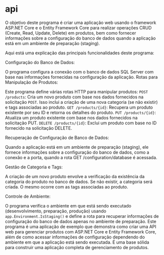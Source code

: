 # api

O objetivo deste programa é criar uma aplicação web usando o framework ASP.NET Core e o Entity Framework Core para realizar operações CRUD (Create, Read, Update, Delete) em produtos, bem como fornecer informações sobre a configuração do banco de dados quando a aplicação está em um ambiente de preparação (staging).

Aqui está uma explicação das principais funcionalidades deste programa:

Configuração do Banco de Dados:

O programa configura a conexão com o banco de dados SQL Server com base nas informações fornecidas na configuração da aplicação.
Rotas para Manipulação de Produtos:

Este programa define várias rotas HTTP para manipular produtos:
`POST /products`: Cria um novo produto com base nos dados fornecidos na solicitação `POST`. Isso inclui a criação de uma nova categoria (se não existir) e tags associadas ao produto.
`GET /products/{id}`: Recupera um produto existente por seu ID e retorna os detalhes do produto.
`PUT /products/{id}`: Atualiza um produto existente com base nos dados fornecidos na solicitação PUT.
`DELETE /products/{id}`: Exclui um produto com base no ID fornecido na solicitação DELETE.

Recuperação de Configuração de Banco de Dados:

Quando a aplicação está em um ambiente de preparação (staging), ele fornece informações sobre a configuração do banco de dados, como a conexão e a porta, quando a rota GET /configuration/database é acessada.

Gestão de Categoria e Tags:

A criação de um novo produto envolve a verificação da existência da categoria do produto no banco de dados. Se não existir, a categoria será criada. O mesmo ocorre com as tags associadas ao produto.

Controle de Ambiente:

O programa verifica o ambiente em que está sendo executado (desenvolvimento, preparação, produção) usando `app.Environment.IsStaging()` e define a rota para recuperar informações de configuração do banco de dados apenas no ambiente de preparação.
Este programa é uma aplicação de exemplo que demonstra como criar uma API web para gerenciar produtos com ASP.NET Core e Entity Framework Core, além de como acessar informações de configuração dependendo do ambiente em que a aplicação está sendo executada. É uma base sólida para construir uma aplicação completa de gerenciamento de produtos.
